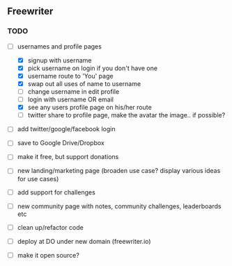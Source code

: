 ## Freewriter

### TODO

- [ ] usernames and profile pages
  - [X] signup with username
  - [X] pick username on login if you don't have one
  - [X] username route to 'You' page
  - [X] swap out all uses of name to username
  - [ ] change username in edit profile
  - [ ] login with username OR email
  - [X] see any users profile page on his/her route
  - [ ] twitter share to profile page, make the avatar the image.. if possible?
- [ ] add twitter/google/facebook login
- [ ] save to Google Drive/Dropbox
- [ ] make it free, but support donations

- [ ] new landing/marketing page (broaden use case? display various ideas for use cases)

- [ ] add support for challenges
- [ ] new community page with notes, community challenges, leaderboards etc
- [ ] clean up/refactor code

- [ ] deploy at DO under new domain (freewriter.io)
- [ ] make it open source?
